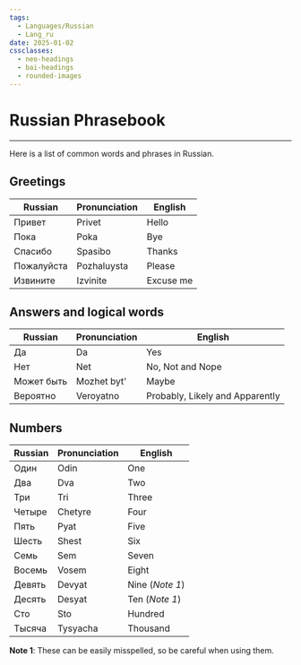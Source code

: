 ```yaml
---
tags:
  - Languages/Russian
  - Lang_ru
date: 2025-01-02
cssclasses:
  - neo-headings
  - bai-headings
  - rounded-images
---
```

# Russian Phrasebook

***
Here is a list of common words and phrases in Russian. 

## Greetings

| Russian    | Pronunciation | English   |
| ---------- | ------------- | --------- |
| Привет     | Privet        | Hello     |
| Пока       | Poka          | Bye       |
| Спасибо    | Spasibo       | Thanks    |
| Пожалуйста | Pozhaluysta   | Please    |
| Извините   | Izvinite      | Excuse me |

## Answers and logical words

| Russian    | Pronunciation | English                         |
| ---------- | ------------- | ------------------------------- |
| Да         | Da            | Yes                             |
| Нет        | Net           | No, Not and Nope                |
| Может быть | Mozhet byt'   | Maybe                           |
| Вероятно   | Veroyatno     | Probably, Likely and Apparently |

## Numbers

| Russian | Pronunciation | English         |
| ------- | ------------- | --------------- |
| Один    | Odin          | One             |
| Два     | Dva           | Two             |
| Три     | Tri           | Three           |
| Четыре  | Chetyre       | Four            |
| Пять    | Pyat          | Five            |
| Шесть   | Shest         | Six             |
| Семь    | Sem           | Seven           |
| Восемь  | Vosem         | Eight           |
| Девять  | Devyat        | Nine (*Note 1*) |
| Десять  | Desyat        | Ten (*Note 1*)  |
| Сто     | Sto           | Hundred         |
| Тысяча  | Tysyacha      | Thousand        |

**Note 1**: These can be easily misspelled, so be careful when using them. 